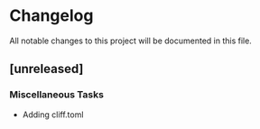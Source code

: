 # Changelog
All notable changes to this project will be documented in this file.

## [unreleased]

### Miscellaneous Tasks

- Adding cliff.toml

<!-- generated by git-cliff -->
